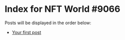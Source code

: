 # Index for NFT World #9066
Posts will be displayed in the order below:

- [Your first post](./001-first.md)

